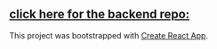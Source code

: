 ## [click here for the backend repo:](https://github.com/tiganabryan/goalTracker-BE)

This project was bootstrapped with [Create React App](https://github.com/facebook/create-react-app).
